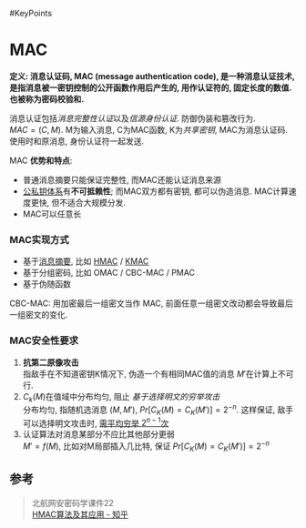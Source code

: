 #KeyPoints

# MAC

**定义: 消息认证码, MAC (message authentication code), 是一种消息认证技术, 是指消息被一密钥控制的公开函数作用后产生的, 用作认证符的, 固定长度的数值. 也被称为密码校验和.**  

消息认证包括*消息完整性认证*以及*信源身份认证*. 防御伪装和篡改行为.  
$MAC=(C, M)$. M为输入消息, C为MAC函数, K为*共享密钥*, MAC为消息认证码. 使用时和原消息, 身份认证符一起发送.

MAC **优势和特点**:  
- 普通消息摘要只能保证完整性, 而MAC还能认证消息来源
- [公私钥体系](../../2%20公钥密码/RSA/RSA-签名.md)有**不可抵赖性**; 而MAC双方都有密钥, 都可以伪造消息. MAC计算速度更快, 但不适合大规模分发.
- MAC可以任意长

### MAC实现方式
- 基于[消息摘要](../消息摘要.md), 比如 [HMAC](HMAC.md) / [KMAC](KMAC.md)
- 基于分组密码, 比如 OMAC / CBC-MAC / PMAC
- 基于伪随函数

CBC-MAC: 用加密最后一组密文当作 MAC, 前面任意一组密文改动都会导致最后一组密文的变化.

### MAC安全性要求

1. **抗第二原像攻击**  
指敌手在不知道密钥K情况下, 伪造一个有相同MAC值的消息 $M'$在计算上不可行.
1. $C_{k}(M)$在值域中分布均匀, 阻止 *基于选择明文的穷举攻击*  
分布均匀, 指随机选消息 $(M, M')$, $Pr[C_{K}(M)=C_{K}(M')]=2^{-n}$. 这样保证, 敌手可以选择明文攻击时, [需平均穷举 $2^{n-1}$次](../生日攻击.md)
1. 认证算法对消息某部分不应比其他部分更弱  
$M'=f(M)$, 比如对M局部插入几比特, 保证 $Pr[C_{K}(M)=C_{K}(M')]=2^{-n}$

## 参考
> 北航网安密码学课件22  
> [HMAC算法及其应用 - 知乎](https://zhuanlan.zhihu.com/p/136590049)  